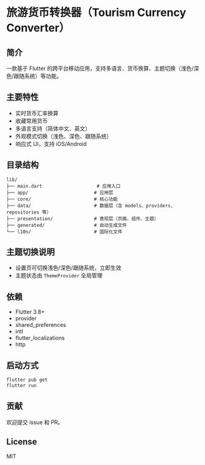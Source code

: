 # 旅游货币转换器（Tourism Currency Converter）

## 简介
一款基于 Flutter 的跨平台移动应用，支持多语言、货币换算、主题切换（浅色/深色/跟随系统）等功能。

## 主要特性
- 实时货币汇率换算
- 收藏常用货币
- 多语言支持（简体中文、英文）
- 外观模式切换（浅色、深色、跟随系统）
- 响应式 UI，支持 iOS/Android

## 目录结构
```
lib/
├── main.dart                    # 应用入口
├── app/                        # 应用层
├── core/                       # 核心功能
├── data/                       # 数据层（含 models、providers、repositories 等）
├── presentation/               # 表现层（页面、组件、主题）
├── generated/                  # 自动生成文件
└── l10n/                       # 国际化文件
```

## 主题切换说明
- 设置页可切换浅色/深色/跟随系统，立即生效
- 主题状态由 `ThemeProvider` 全局管理

## 依赖
- Flutter 3.8+
- provider
- shared_preferences
- intl
- flutter_localizations
- http

## 启动方式
```bash
flutter pub get
flutter run
```

## 贡献
欢迎提交 issue 和 PR。

## License
MIT
